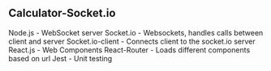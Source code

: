 ## Calculator-Socket.io

Node.js - WebSocket server
Socket.io - Websockets, handles calls between client and server
Socket.io-client - Connects client to the socket.io server
React.js - Web Components
React-Router - Loads different components based on url
Jest - Unit testing

